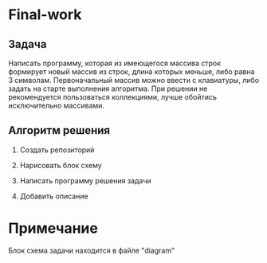 # Final-work

## Задача
Написать программу, которая из имеющегося массива строк формирует новый массив из строк, длина которых меньше, либо равна 3 символам. Первоначальный массив можно ввести с клавиатуры, либо задать на старте выполнения алгоритма. При решении не рекомендуется пользоваться коллекциями, лучше обойтись исключительно массивами.


 ##  Алгоритм решения
 1. Создать репозиторий
 
 2. Нарисовать блок схему
 
 3. Написать программу решения задачи
 
 4. Добавить описание 
 
# Примечание
 
 Блок схема задачи находится в файле "diagram"
